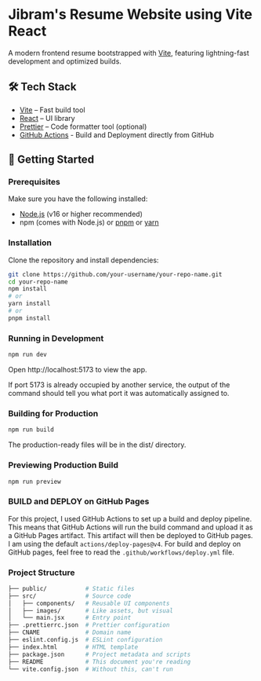 # Jibram's Resume Website using Vite React

A modern frontend resume bootstrapped with [Vite](https://vitejs.dev/), featuring lightning-fast development and optimized builds.

## 🛠️ Tech Stack

- [Vite](https://vitejs.dev/) – Fast build tool
- [React](https://reactjs.org/) – UI library
- [Prettier](https://prettier.io/) – Code formatter tool (optional)
- [GitHub Actions](https://github.com/features/actions) - Build and Deployment directly from GitHub

## 🚀 Getting Started

### Prerequisites

Make sure you have the following installed:

- [Node.js](https://nodejs.org/) (v16 or higher recommended)
- npm (comes with Node.js) or [pnpm](https://pnpm.io/) or [yarn](https://yarnpkg.com/)

### Installation

Clone the repository and install dependencies:

```bash
git clone https://github.com/your-username/your-repo-name.git
cd your-repo-name
npm install
# or
yarn install
# or
pnpm install
```

### Running in Development

```bash
npm run dev
```

Open http://localhost:5173 to view the app.

If port 5173 is already occupied by another service, the output of the command should tell you what port it was automatically assigned to.

### Building for Production

```bash
npm run build
```

The production-ready files will be in the dist/ directory.

### Previewing Production Build

```bash
npm run preview
```

### BUILD and DEPLOY on GitHub Pages

For this project, I used GitHub Actions to set up a build and deploy pipeline. This means that GitHub Actions will run the build command and upload it as a GitHub Pages artifact. This artifact will then be deployed to GitHub pages. I am using the default `actions/deploy-pages@v4`. For build and deploy on GitHub pages, feel free to read the `.github/workflows/deploy.yml` file.

### Project Structure

```bash
├── public/           # Static files
├── src/              # Source code
│   ├── components/   # Reusable UI components
│   ├── images/       # Like assets, but visual
│   └── main.jsx      # Entry point
├── .prettierrc.json  # Prettier configuration
├── CNAME             # Domain name
├── eslint.config.js  # ESLint configuration
├── index.html        # HTML template
├── package.json      # Project metadata and scripts
├── README            # This document you're reading
└── vite.config.json  # Without this, can't run

```
